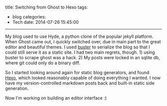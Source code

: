 title: Switching from Ghost to Hexo
tags:
  - blog
categories:
  - Tech
date: 2014-07-26 15:45:00
---
My blog used to use Hyde, a python clone of the popular jekyll platform. When Ghost came out, I quickly switched over, due in main part to the great editor and beautiful themes. I used [buster](https://github.com/axitkhurana/buster) to serialize the blog so that I could still serve it as a static site. I had two main regrets, though. 1) using buster to scrape ghost was a hack. 2) My posts were locked in an sqlite db, where git could only do a binary diff.

<!-- more -->

So I started looking around again for static blog generators, and found [Hexo](http://hexo.io), which looked reasonably capable of doing everything I wanted. I now have my version-controlled markdown posts back and built-in static side generation.

Now I'm working on building an editor interface :)